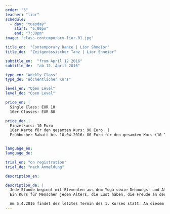 ```yaml
---
order: "3"
teacher: "lior"
schedule:
  - day: "tuesday"
    start: "6:00pm"
    end: "7:30pm"
image: "class-contemporary-lior-01.jpg"

title_en:  "Contemporary Dance | Lior Shneior"
title_de:  "Zeitgenössischer Tanz | Lior Shneior"

subtitle_en:  "from April 12 2016"
subtitle_de:  "ab 12. April 2016"

type_en: "Weekly Class"
type_de: "Wöchentlicher Kurs"

level_en: "Open Level"
level_de: "Open Level"

price_en: |
  Single Class: EUR 10  
  10er Classes: EUR 80

price_de: |
  Einzelkurs: 10 Euro  
  10er Karte für den gesamten Kurs: 90 Euro  |
  Frühbucher-Rabatt bis 10.04.2016: 80 Euro für den gesamten Kurs (10 Termine)


language_en:
language_de:

trial_en: "on registration"
trial_de: "nach Anmeldung"

description_en:

description_de: |
  Jede Stunde beginnt mit Elementen aus dem Yoga sowie Dehnungs- und Atemübungen, wodurch der gesamte Körper erwärmt wird. Aufbauend auf die ersten Grundlagen aus dem vorherigen Kurs werden wir nun längere Tanz-Kombinationen erarbeiten. Die Bewegungsgrundlagen, die wir im ersten Kurs ausprobiert haben, werden ausgebaut. Dabei benutzen wir Bodenelemente und release-Technik und bauen die Koordination von Händen, Armen, Beinen und dem ganzen Körper aus. Einzelne Bewegungssequenzen bauen aufeinander auf.
  Ein Kurs für Menschen jeden Alters, die Lust haben, die Freude an der Bewegung zu finden und mit ihrem Körper zu experimentieren. Der Kurs baut auf dem Einsteiger-Kurs auf, ist aber offen für alle, ob mit oder ohne Erfahrung im Tanz.

  Am 5.4.2016 findet der letztes Termin des 1. Kurses statt. An diesem Tag ist ein Drop-In möglich.
---
```

